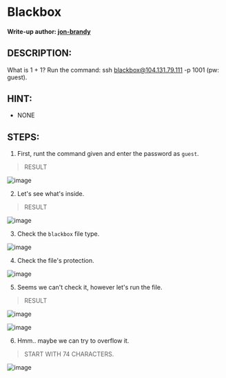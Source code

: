 # Blackbox
#### Write-up author: [jon-brandy]()
## DESCRIPTION:
What is 1 + 1? Run the command: ssh blackbox@104.131.79.111 -p 1001 (pw: guest).
## HINT:
- NONE
## STEPS:
1. First, runt the command given and enter the password as `guest`.

> RESULT

![image](https://user-images.githubusercontent.com/70703371/200485537-5ab862d8-604d-4d6f-96a3-470da6d161a5.png)


2. Let's see what's inside.

> RESULT

![image](https://user-images.githubusercontent.com/70703371/200485590-f7de95bc-297e-4389-8613-98de27ca880e.png)

3. Check the `blackbox` file type.

![image](https://user-images.githubusercontent.com/70703371/200485666-2e2a199a-6ce5-4819-b397-23bacd93de91.png)


4. Check the file's protection.

![image](https://user-images.githubusercontent.com/70703371/200485833-d7dd9fa1-5569-4e80-86cd-8748652b3db5.png)


5. Seems we can't check it, however let's run the file.

> RESULT

![image](https://user-images.githubusercontent.com/70703371/200485926-062c0d09-bb27-4265-b433-e90ce22b2c66.png)


![image](https://user-images.githubusercontent.com/70703371/200485985-26d7f1a0-ef33-49f3-bb76-54aa19cea9c0.png)


6. Hmm.. maybe we can try to overflow it.

> START WITH 74 CHARACTERS.

![image](https://user-images.githubusercontent.com/70703371/200486974-1db91db0-1348-4a6a-92ea-c29ded77e2f6.png)








